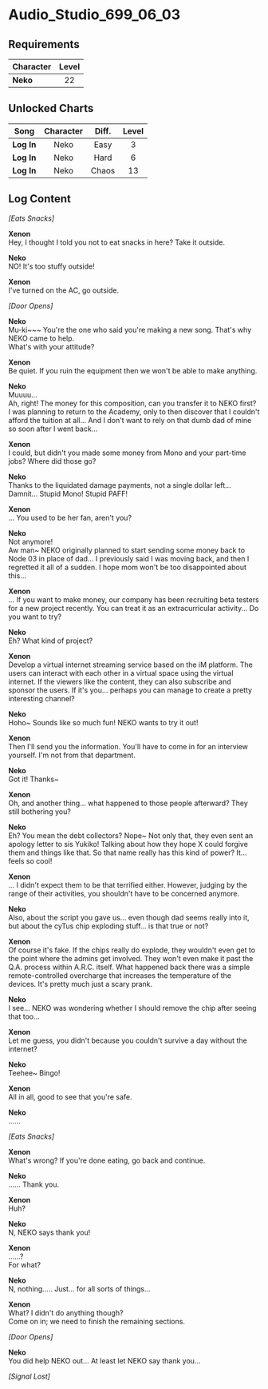 # Audio_Studio_699_06_03
## Requirements
|Character|Level|
|---------|:---:|
|**Neko** | 22  |

## Unlocked Charts
|   Song   |Character|Diff.|Level|
|----------|:-------:|:---:|:---:|
|**Log In**|  Neko   |Easy |  3  |
|**Log In**|  Neko   |Hard |  6  |
|**Log In**|  Neko   |Chaos| 13  |

## Log Content
*\[Eats Snacks\]*

**Xenon**<br>
Hey, I thought I told you not to eat snacks in here? Take it outside.

**Neko**<br>
NO! It's too stuffy outside!

**Xenon**<br>
I've turned on the AC, go outside.

*\[Door Opens\]*

**Neko**<br>
Mu\-ki\~\~\~ You're the one who said you're making a new song. That's why NEKO came to help.<br>
What's with your attitude?

**Xenon**<br>
Be quiet. If you ruin the equipment then we won't be able to make anything.

**Neko**<br>
Muuuu...<br>
Ah, right! The money for this composition, can you transfer it to NEKO first? I was planning to return to the Academy, only to then discover that I couldn't afford the tuition at all... And I don't want to rely on that dumb dad of mine so soon after I went back...

**Xenon**<br>
I could, but didn't you made some money from Mono and your part\-time jobs? Where did those go?

**Neko**<br>
Thanks to the liquidated damage payments, not a single dollar left... Damnit... Stupid Mono! Stupid PAFF!

**Xenon**<br>
... You used to be her fan, aren't you?

**Neko**<br>
Not anymore!<br>
Aw man\~ NEKO originally planned to start sending some money back to Node 03 in place of dad... I previously said I was moving back, and then I regretted it all of a sudden. I hope mom won't be too disappointed about this...

**Xenon**<br>
... If you want to make money, our company has been recruiting beta testers for a new project recently. You can treat it as an extracurricular activity...  Do you want to try?

**Neko**<br>
Eh? What kind of project?

**Xenon**<br>
Develop a virtual internet streaming service based on the iM platform. The users can interact with each other in a virtual space using the virtual internet. If the viewers like the content, they can also subscribe and sponsor the users. If it's you... perhaps you can manage to create a pretty interesting channel?

**Neko**<br>
Hoho\~ Sounds like so much fun! NEKO wants to try it out!

**Xenon**<br>
Then I'll send you the information. You'll have to come in for an interview yourself. I'm not from that department.

**Neko**<br>
Got it! Thanks\~

**Xenon**<br>
Oh, and another thing... what happened to those people afterward? They still bothering you?

**Neko**<br>
Eh? You mean the debt collectors? Nope\~ Not only that, they even sent an apology letter to sis Yukiko! Talking about how they hope X could forgive them and things like that. So that name really has this kind of power? It... feels so cool!

**Xenon**<br>
... I didn't expect them to be that terrified either. However, judging by the range of their activities, you shouldn't have to be concerned anymore.

**Neko**<br>
Also, about the script you gave us... even though dad seems really into it, but about the cyTus chip exploding stuff... is that true or not?

**Xenon**<br>
Of course it's fake. If the chips really do explode, they wouldn't even get to the point where the admins get involved. They won't even make it past the Q.A. process within A.R.C. itself. What happened back there was a simple remote\-controlled overcharge that increases the temperature of the devices. It's pretty much just a scary prank.

**Neko**<br>
I see... NEKO was wondering whether I should remove the chip after seeing that too...

**Xenon**<br>
Let me guess, you didn't because you couldn't survive a day without the internet?

**Neko**<br>
Teehee\~ Bingo!

**Xenon**<br>
All in all, good to see that you're safe.

**Neko**<br>
......

*\[Eats Snacks\]*

**Xenon**<br>
What's wrong? If you're done eating, go back and continue.

**Neko**<br>
...... Thank you.

**Xenon**<br>
Huh?

**Neko**<br>
N, NEKO says thank you!

**Xenon**<br>
......?<br>
For what?

**Neko**<br>
N, nothing..... Just... for all sorts of things...

**Xenon**<br>
What? I didn't do anything though?<br>
Come on in; we need to finish the remaining sections.

*\[Door Opens\]*

**Neko**<br>
You did help NEKO out... At least let NEKO say thank you...

*[Signal Lost]*

